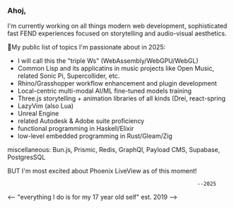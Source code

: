 ### Ahoj,

I'm currently working on all things modern web development, sophisticated fast FEND experiences focused on storytelling and audio-visual aesthetics.

🌱My public list of topics I'm passionate about in 2025:

- I will call this the "triple Ws" (WebAssembly/WebGPU/WebGL)
- Common Lisp and its applicatins in music projects like Open Music, related Sonic Pi, Supercollider, etc.
- Rhino/Grasshopper workflow enhancement and plugin development
- Local-centric multi-modal AI/ML fine-tuned models training
- Three.js storytelling + animation libraries of all kinds (Drei, react-spring
- LazyVim (also Lua)
- Unreal Engine
- related Autodesk & Adobe suite proficiency
- functional programming in Haskell/Elixir
- low-level embedded programming in Rust/Gleam/Zig

miscellaneous: Bun.js, Prismic, Redis, GraphQl, Payload CMS, Supabase, PostgresSQL

BUT I'm most excited about Phoenix LiveView as of this moment!

                                                                --2025

<-- "everything I do is for my 17 year old self"
est. 2019 -->
<!---- passionate about all things in Web Development 🖥 -->

<!---- 🔭 I’m currently working on websites for Flip Makers, Kolektív
- 🌱 I’m currently learning Vue.js 👯 I’m looking to collaborate on ...
- 🤔 I’m looking for help with ...
- 💬 Ask me about ...
- 📫 How to reach me: ...
- 😄 Pronouns: ...
- ⚡ Fun fact: I'm quadralingual so communication shouldn't be an issue!
-->
